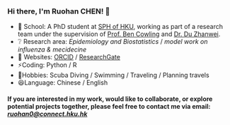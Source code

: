 ### Hi there, I'm Ruohan CHEN! 👋

- :school: School: A PhD student at [SPH of HKU](https://sph.hku.hk/), working as part of a research team under the supervision of [Prof. Ben Cowling](https://sph.hku.hk/en/Biography/Cowling-Benjamin-John) and [Dr. Du Zhanwei](https://sph.hku.hk/en/Biography/Du-Zhanwei).
- :grey_question: Research area:
  _Epidemiology and Biostatistics_
  / _model work on influenza & mecidecine_
- :page_with_curl: Websites: [ORCID](https://orcid.org/0009-0008-3739-8098) / [ResearchGate](https://www.researchgate.net/profile/Ruohan-Chen-4)
- ⚡Coding: Python / R 
- 🏃Hobbies: Scuba Diving / Swimming / Traveling / Planning travels
- :laughing:Language: Chinese / English

#### If you are interested in my work, would like to collaborate, or explore potential projects together, please feel free to contact me via email: *ruohan0@connect.hku.hk*
